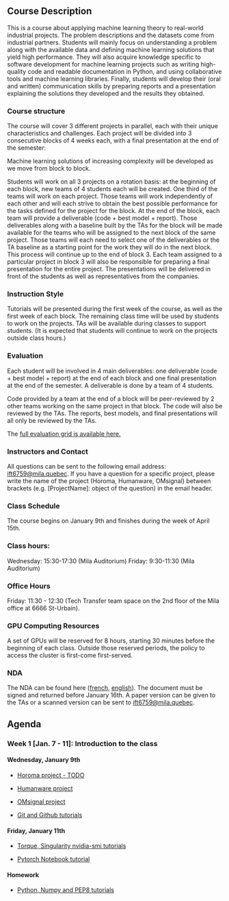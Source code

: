 
## Course Description
This is a course about applying machine learning theory to real-world industrial projects. The problem descriptions and the datasets come from industrial partners. Students will mainly focus on understanding a problem along with the available data and defining machine learning solutions that yield high performance. They will also acquire knowledge specific to software development for machine learning projects such as writing high-quality code and readable documentation in Python, and using collaborative tools and machine learning libraries. Finally, students will develop their (oral and written) communication skills by preparing reports and a presentation explaining the solutions they developed and the results they obtained.

### Course structure
The course will cover 3 different projects in parallel, each with their unique characteristics and challenges. Each project will be divided into 3 consecutive blocks of 4 weeks each, with a final presentation at the end of the semester:

Machine learning solutions of increasing complexity will be developed as we move from block to block.

Students will work on all 3 projects on a rotation basis: at the beginning of each block, new teams of 4 students each will be created. One third of the teams will work on each project. Those teams will work independently of each other and will each strive to obtain the best possible performance for the tasks defined for the project for the block. At the end of the block, each team will provide a deliverable (code + best model + report). Those deliverables along with a baseline built by the TAs for the block will be made available for the teams who will be assigned to the next block of the same project. Those teams will each need to select one of the deliverables or the TA baseline as a starting point for the work they will do in the next block. This process will continue up to the end of block 3. Each team assigned to a particular project in block 3 will also be responsible for preparing a final presentation for the entire project. The presentations will be delivered in front of the students as well as representatives from the companies.

### Instruction Style
Tutorials will be presented during the first week of the course, as well as the first week of each block. The remaining class time will be used by students to work on the projects. TAs will be available during classes to support students. (It is expected that students will continue to work on the projects outside class hours.)

### Evaluation
Each student will be involved in 4 main deliverables: one deliverable (code + best model + report) at the end of each block and one final presentation at the end of the semester. A deliverable is done by a team of 4 students.

Code provided by a team at the end of a block will be peer-reviewed by 2 other teams working on the same project in that block. The code will also be reviewed by the TAs.
The reports, best models, and final presentations will all only be reviewed by the TAs.

The [full evaluation grid is available here.](https://github.com/mila-udem/ift6759/blob/master/evaluation-grid.pdf)

### Instructors and Contact
All questions can be sent to the following email address: <ift6759@mila.quebec>.
If you have a question for a specific project, please write the name of the project (Horoma, Humanware, OMsignal) between brackets (e.g. [ProjectName]: object of the question) in the email header.

### Class Schedule
The course begins on January 9th and finishes during the week of April 15th.

### Class hours:
Wednesday: 15:30-17:30 (Mila Auditorium)
Friday: 9:30-11:30 (Mila Auditorium)

### Office Hours
Friday: 11:30 - 12:30 (Tech Transfer team space on the 2nd floor of the Mila office at 6666 St-Urbain).

### GPU Computing Resources
A set of GPUs will be reserved for 8 hours, starting 30 minutes before the beginning of each class. Outside those reserved periods, the policy to access the cluster is first-come first-served.

### NDA
The NDA can be found here ([french](https://github.com/mila-udem/ift6759/blob/master/nda/nda-francais.pdf), [english](https://github.com/mila-udem/ift6759/blob/master/nda/nda-english.pdf)).
The document must be signed and returned before January 16th. A paper version can be given to the TAs or a scanned version can be sent to <ift6759@mila.quebec>. 

## Agenda

### Week 1 [Jan. 7 - 11]: Introduction to the class

#### Wednesday, January 9th

- [Horoma project - TODO]()

- [Humanware project](https://github.com/mila-udem/ift6759/blob/master/projects/intro-humanware.pdf)

- [OMsignal project](https://github.com/mila-udem/ift6759/blob/master/projects/intro-omsignal.pdf)

- [Git and Github tutorials](https://github.com/mila-udem/ift6759/blob/master/tutorials/git-tutorial.pdf)


#### Friday, January 11th

- [Torque, Singularity  nvidia-smi tutorials](https://github.com/mila-udem/ift6759/blob/master/tutorials/cluster.pdf)

- [Pytorch Notebook tutorial](http://nbviewer.jupyter.org/github/ds4dm/tipsntricks/blob/master/pytorch/tutorial.ipynb)

#### Homework

 - [Python, Numpy and PEP8 tutorials](https://github.com/mila-udem/ift6759/blob/master/tutorials/python-numpy-pytorch.pdf)





